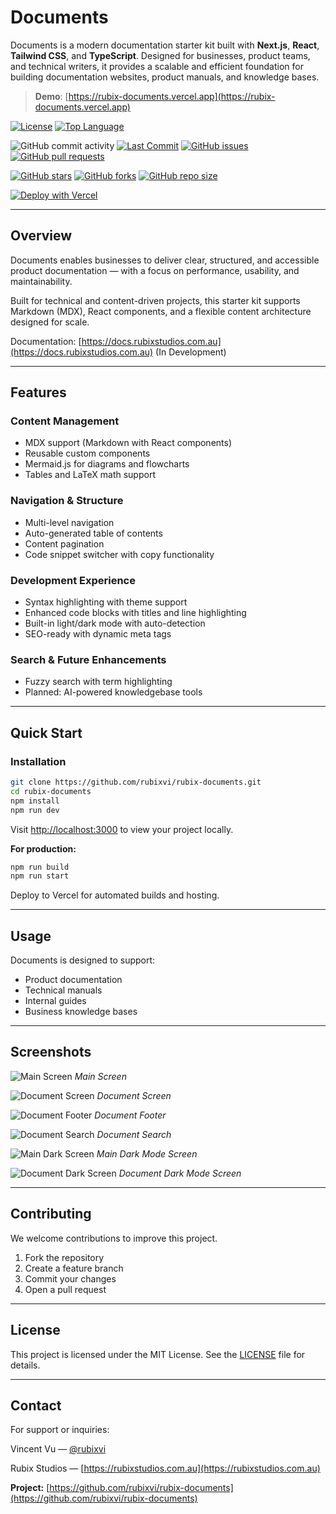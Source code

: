 # Documents

Documents is a modern documentation starter kit built with **Next.js**, **React**, **Tailwind CSS**, and **TypeScript**. Designed for businesses, product teams, and technical writers, it provides a scalable and efficient foundation for building documentation websites, product manuals, and knowledge bases.

> **Demo**: [https://rubix-documents.vercel.app](https://rubix-documents.vercel.app)

[![License](https://img.shields.io/badge/license-MIT-green.svg)](LICENSE)
[![Top Language](https://img.shields.io/github/languages/top/rubixvi/rubix-documents)](https://github.com/rubixvi/rubix-documents)

![GitHub commit activity](https://img.shields.io/github/commit-activity/m/rubixvi/rubix-documents)
[![Last Commit](https://img.shields.io/github/last-commit/rubixvi/rubix-documents)](https://github.com/rubixvi/rubix-documents/commits)
[![GitHub issues](https://img.shields.io/github/issues/rubixvi/rubix-documents)](https://github.com/rubixvi/rubix-documents/issues)
[![GitHub pull requests](https://img.shields.io/github/issues-pr/rubixvi/rubix-documents)](https://github.com/rubixvi/rubix-documents/pulls)

[![GitHub stars](https://img.shields.io/github/stars/rubixvi/rubix-documents)](https://github.com/rubixvi/rubix-documents/stargazers)
[![GitHub forks](https://img.shields.io/github/forks/rubixvi/rubix-documents)](https://github.com/rubixvi/rubix-documents/network)
[![GitHub repo size](https://img.shields.io/github/repo-size/rubixvi/rubix-documents)](https://github.com/rubixvi/rubix-documents)

[![Deploy with Vercel](https://vercel.com/button)](https://vercel.com/new/clone?repository-url=https%3A%2F%2Fgithub.com%2Frubixvi%2Frubix-documents&project-name=my-documents&repository-name=my-documents&demo-title=Documents&demo-description=This%20Document%20Starter%20Kit%20is%20developed%20with%20Next.js%2C%20Tailwind%20CSS%20and%20TypeScript.%20It%20serves%20as%20a%20flexible%20and%20scalable%20foundation%20for%20building%20documentation%20websites%20or%20content-driven%20projects.&demo-url=https%3A%2F%2Frubix-documents.vercel.app%2F&demo-image=https%3A%2F%2Fgithub.com%2Frubixvi%2Frubix-documents%2Fblob%2Fmain%2Fpublic%2Fscreens%2Fscreen-1.png)

***

## Overview

Documents enables businesses to deliver clear, structured, and accessible product documentation — with a focus on performance, usability, and maintainability.

Built for technical and content-driven projects, this starter kit supports Markdown (MDX), React components, and a flexible content architecture designed for scale.

Documentation: [https://docs.rubixstudios.com.au](https://docs.rubixstudios.com.au) (In Development)

***

## Features

### Content Management

- MDX support (Markdown with React components)
- Reusable custom components
- Mermaid.js for diagrams and flowcharts
- Tables and LaTeX math support

### Navigation & Structure

- Multi-level navigation
- Auto-generated table of contents
- Content pagination
- Code snippet switcher with copy functionality

### Development Experience

- Syntax highlighting with theme support
- Enhanced code blocks with titles and line highlighting
- Built-in light/dark mode with auto-detection
- SEO-ready with dynamic meta tags

### Search & Future Enhancements

- Fuzzy search with term highlighting
- Planned: AI-powered knowledgebase tools

***

## Quick Start

### Installation

```bash
git clone https://github.com/rubixvi/rubix-documents.git
cd rubix-documents
npm install
npm run dev
```

Visit [http://localhost:3000](http://localhost:3000) to view your project locally.

**For production:**

```bash
npm run build
npm run start
```

Deploy to Vercel for automated builds and hosting.

***

## Usage

Documents is designed to support:

- Product documentation
- Technical manuals
- Internal guides
- Business knowledge bases

***

## Screenshots

![Main Screen](./public/screens/screen-1.png)
_Main Screen_

![Document Screen](./public/screens/screen-2.png)
_Document Screen_

![Document Footer](./public/screens/screen-3.png)
_Document Footer_

![Document Search](./public/screens/screen-4.png)
_Document Search_

![Main Dark Screen](./public/screens/screen-5.png)
_Main Dark Mode Screen_

![Document Dark Screen](./public/screens/screen-6.png)
_Document Dark Mode Screen_

***

## Contributing

We welcome contributions to improve this project.

1. Fork the repository
2. Create a feature branch
3. Commit your changes
4. Open a pull request

***

## License

This project is licensed under the MIT License. See the [LICENSE](./LICENSE) file for details.

***

## Contact

For support or inquiries:

Vincent Vu — [@rubixvi](https://x.com/rubixvi)

Rubix Studios — [https://rubixstudios.com.au](https://rubixstudios.com.au)

**Project:** [https://github.com/rubixvi/rubix-documents](https://github.com/rubixvi/rubix-documents)
